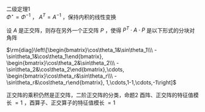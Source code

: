 二级定理1  
 $\Phi^\star=\Phi^{-1}$ ， $A^T=A^{-1}$ ，保持内积的线性变换  
  
设 $A$ 是正交阵，则存在另外一个正交阵 $P$ ，使得 $P^T\cdot A\cdot P$ 是以下形式的分块对角阵  
  
 $\rm{diag}\left\[\begin{bmatrix}\cos\theta_1&\sin\theta_1\\\ -\sin\theta_1&\cos\theta_1\end{bmatrix},  
\begin{bmatrix}\cos\theta_2&\sin\theta_2\\\ -\sin\theta_2&\cos\theta_2\end{bmatrix},\cdots,  
\begin{bmatrix}\cos\theta_r&\sin\theta_r\\\ -\sin\theta_r&\cos\theta_r\end{bmatrix}, 1,\cdots,1-1,\cdots,-1\right]$  
  
正交阵的乘积仍然是正交阵，二阶正交阵的分类，命题2 酉阵、正交阵的特征值模长 $=1$ ，酉算子、正交算子的特征值模长 $=1$  
